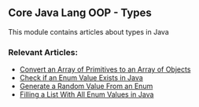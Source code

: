 ## Core Java Lang OOP - Types

This module contains articles about types in Java

### Relevant Articles: 

- [Convert an Array of Primitives to an Array of Objects](https://www.baeldung.com/java-primitive-array-to-object-array)
- [Check if an Enum Value Exists in Java](https://www.baeldung.com/java-search-enum-values)
- [Generate a Random Value From an Enum](https://www.baeldung.com/java-enum-random-value)
- [Filling a List With All Enum Values in Java](https://www.baeldung.com/java-enum-values-to-list)
